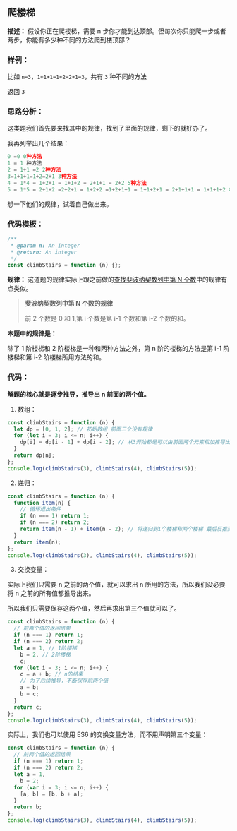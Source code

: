 ## **爬楼梯**

**描述：**
假设你正在爬楼梯，需要 n 步你才能到达顶部。但每次你只能爬一步或者两步，你能有多少种不同的方法爬到楼顶部？

### **样例：**

比如 `n=3`，`1+1+1=1+2=2+1=3`，共有 `3` 种不同的方法

返回 `3`

### **思路分析：**

这类题我们首先要来找其中的规律，找到了里面的规律，剩下的就好办了。

我再列举出几个结果：

```js
0 =0 0种方法
1 = 1 种方法
2 = 1+1 =2 2种方法
3=1+1+1=1+2=2+1 3种方法
4 = 1*4 = 1+2+1 = 1+1+2 = 2+1+1 = 2+2 5种方法
5 = 1*5 = 2+1+2 =2+2+1 = 1+2+2 =1+2+1+1 = 1+1+2+1 = 2+1+1+1 = 1+1+1+2 8种方法
```

想一下他们的规律，试着自己做出来。

### **代码模板：**

```js
/**
 * @param n: An integer
 * @return: An integer
 */
const climbStairs = function (n) {};
```

**规律：**
这道题的规律实际上跟之前做的[查找斐波纳契数列中第 N 个数]()中的规律有点类似。

> **斐波纳契数列中第 N 个数的规律**
>
> 前 2 个数是 0 和 1,第 i 个数是第 i-1 个数和第 i-2 个数的和。

**本题中的规律是：**

除了 1 阶楼梯和 2 阶楼梯是一种和两种方法之外，第 n 阶的楼梯的方法是第 i-1 阶楼梯和第 i-2 阶楼梯所用方法的和。

### **代码**：

**解题的核心就是逐步推导，推导出 n 前面的两个值。**

1. 数组：

```js
const climbStairs = function (n) {
  let dp = [0, 1, 2]; // 初始数组 前面三个没有规律
  for (let i = 3; i <= n; i++) {
    dp[i] = dp[i - 1] + dp[i - 2]; // 从3开始都是可以由前面两个元素相加推导出来
  }
  return dp[n];
};
console.log(climbStairs(3), climbStairs(4), climbStairs(5));
```

2. 递归：

```js
const climbStairs = function (n) {
  function item(n) {
    // 循环退出条件
    if (n === 1) return 1;
    if (n === 2) return 2;
    return item(n - 1) + item(n - 2); // 将递归到1个楼梯和两个楼梯 最后反推到n个楼梯
  }
  return item(n);
};
console.log(climbStairs(3), climbStairs(4), climbStairs(5));
```

3. 交换变量：

实际上我们只需要 n 之前的两个值，就可以求出 n 所用的方法，所以我们没必要将 n 之前的所有值都推导出来。

所以我们只需要保存这两个值，然后再求出第三个值就可以了。

```js
const climbStairs = function (n) {
  // 前两个值的返回结果
  if (n === 1) return 1;
  if (n === 2) return 2;
  let a = 1, // 1阶楼梯
    b = 2, // 2阶楼梯
    c;
  for (let i = 3; i <= n; i++) {
    c = a + b; // n的结果
    // 为了后续推导，不断保存前两个值
    a = b;
    b = c;
  }
  return c;
};
console.log(climbStairs(3), climbStairs(4), climbStairs(5));
```

实际上，我们也可以使用 ES6 的交换变量方法，而不用声明第三个变量：

```js
const climbStairs = function (n) {
  // 前两个值的返回结果
  if (n === 1) return 1;
  if (n === 2) return 2;
  let a = 1,
    b = 2;
  for (var i = 3; i <= n; i++) {
    [a, b] = [b, b + a];
  }
  return b;
};
console.log(climbStairs(3), climbStairs(4), climbStairs(5));
```
